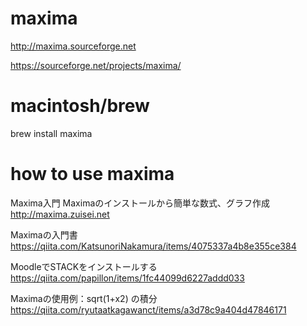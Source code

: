 # maxima

http://maxima.sourceforge.net

https://sourceforge.net/projects/maxima/



# macintosh/brew

brew install maxima

# how to use maxima
Maxima入門 Maximaのインストールから簡単な数式、グラフ作成 
http://maxima.zuisei.net

Maximaの入門書
https://qiita.com/KatsunoriNakamura/items/4075337a4b8e355ce384

MoodleでSTACKをインストールする
https://qiita.com/papillon/items/1fc44099d6227addd033

Maximaの使用例：sqrt(1+x2)
の積分
https://qiita.com/ryutaatkagawanct/items/a3d78c9a404d47846171

